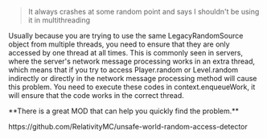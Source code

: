 > It always crashes at some random point and says I shouldn't be using it in multithreading

<p>Usually because you are trying to use the same LegacyRandomSource object from multiple threads, you need to ensure that they are only accessed by one thread at all times. This is commonly seen in servers, where the server's network message processing works in an extra thread, which means that if you try to access Player.random or Level.random indirectly or directly in the network message processing method will cause this problem. You need to execute these codes in context.enqueueWork, it will ensure that the code works in the correct thread.</p>
**There is a great MOD that can help you quickly find the problem.**
<p>https://github.com/RelativityMC/unsafe-world-random-access-detector</p>
